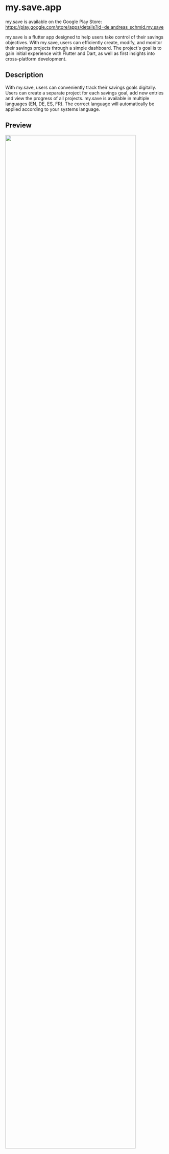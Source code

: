 # my.save.app
my.save is available on the Google Play Store: https://play.google.com/store/apps/details?id=de.andreas_schmid.my.save

my.save is a flutter app designed to help users take control of their savings objectives. With my.save, users can efficiently create, modify, and monitor their savings projects through a simple dashboard. The project's goal is to gain initial experience with Flutter and Dart, as well as first insights into cross-platform development.

## Description

With my.save, users can conveniently track their savings goals digitally. Users can create a separate project for each savings goal, add new entries and view the progress of all projects. my.save is available in multiple languages (EN, DE, ES, FR). The correct language will automatically be applied according to your systems language.

## Preview
<img width="90%" src="https://github.com/andreasschmid98/my-save-app/assets/81109321/758f41eb-26d7-444d-9608-df861734ad4e">
<br/><br/>
<img src="https://github.com/andreasschmid98/my-save-app/assets/81109321/05e67ca1-3ae1-48f8-a065-7a243337e38d" width="28%">
&nbsp
<img src="https://github.com/andreasschmid98/my-save-app/assets/81109321/69e2e021-603c-4245-be06-f8ac8ead5a9d" width="28%">
&nbsp
<img src="https://github.com/andreasschmid98/my-save-app/assets/81109321/e71128ba-dcf9-4944-ad04-a94d08816c44" width="28%">



## Author
* Andreas Schmid
